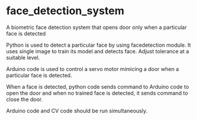 # face_detection_system
A biometric face detection system that opens door only when a particular face is detected

Python is used to detect a particular face by using facedetection module. It uses single image to train its model and detects face. Adjust tolerance at a suitable level.

Arduino code is used to control a servo motor mimicing a door when a particular face is detected. 

When a face is detected, python code sends command to Arduino code to open the door and when no trained face is detected, it sends command to close the door. 

Arduino code and CV code should be run simultaneously.
